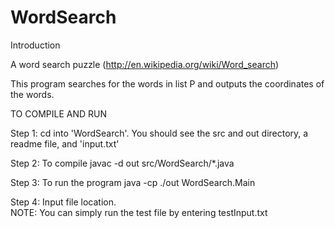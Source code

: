 # WordSearch

Introduction

A word search puzzle (http://en.wikipedia.org/wiki/Word_search)

This program searches for the words in list P and outputs the coordinates of the words.


TO COMPILE AND RUN

Step 1: cd into 'WordSearch'. You should see the src and out directory, a readme file, and 'input.txt'

Step 2: To compile
	javac -d out src/WordSearch/*.java

Step 3: To run the program
	java -cp ./out WordSearch.Main

Step 4: Input file location.  
		NOTE: You can simply run the test file by entering testInput.txt

